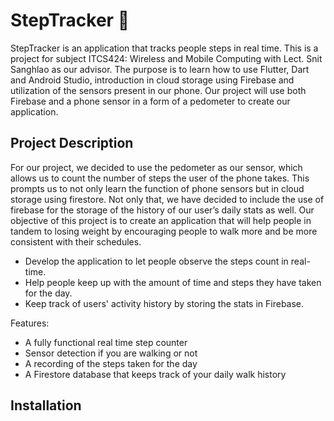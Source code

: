 # StepTracker 🐾
StepTracker is an application that tracks people steps in real time.
This is a project for subject ITCS424: Wireless and Mobile Computing with Lect. Snit Sanghlao as our advisor.
The purpose is to learn how to use Flutter, Dart and Android Studio, introduction in cloud storage using Firebase and utilization of the sensors present in our phone.
Our project will use both Firebase and a phone sensor in a form of a pedometer to create our application.

## Project Description
For our project, we decided to use the pedometer as our sensor, which allows us to count the number of steps the user of the phone takes.
This prompts us to not only learn the function of phone sensors but in cloud storage using firestore.
Not only that, we have decided to include the use of firebase for the storage of the history of our user’s daily stats as well.
Our objective of this project is to create an application that will help people in tandem to losing weight by encouraging people to walk more and be more consistent with their schedules.
- Develop the application to let people observe the steps count in real-time.
- Help people keep up with the amount of time and steps they have taken for the day.
- Keep track of users' activity history by storing the stats in Firebase.

Features:
- A fully functional real time step counter
- Sensor detection if you are walking or not
- A recording of the steps taken for the day
- A Firestore database that keeps track of your daily walk history

## Installation
